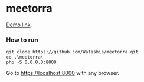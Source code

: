 # meetorra
 [Demo link](https://meetorra.refield.ru/).
### How to run
```
git clone https://github.com/Watashis/meetorra.git
cd .\meetorra\
php -S 0.0.0.0:8000
```
Go to [https://localhost:8000](https://localhost:8000) with any browser.
